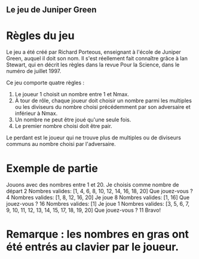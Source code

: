 ## Le jeu de Juniper Green

# Règles du jeu 

Le jeu a été créé par Richard Porteous, enseignant à l'école de Juniper Green, auquel il doit son nom. 
Il s'est réellement fait connaître grâce à Ian Stewart, qui en décrit les règles dans la revue Pour la Science, dans le numéro de juillet 1997. 

Ce jeu comporte quatre règles : 
1. Le joueur 1 choisit un nombre entre 1 et Nmax. 
2. À tour de rôle, chaque joueur doit choisir un nombre parmi les multiples ou les diviseurs du nombre choisi précédemment par son adversaire et inférieur à Nmax. 
3. Un nombre ne peut être joué qu'une seule fois. 
4. Le premier nombre choisi doit être pair. 

Le perdant est le joueur qui ne trouve plus de multiples ou de diviseurs communs au nombre choisi par l'adversaire.

# Exemple de partie 

Jouons avec des nombres entre 1 et 20. 
Je choisis comme nombre de départ 2 
Nombres valides: [1, 4, 6, 8, 10, 12, 14, 16, 18, 20]
Que jouez-vous ? 4 
Nombres valides: [1, 8, 12, 16, 20] 
Je joue 8 
Nombres valides: [1, 16]
Que jouez-vous ? 16 
Nombres valides: [1] 
Je joue 1 
Nombres valides: [3, 5, 6, 7, 9, 10, 11, 12, 13, 14, 15, 17, 18, 19, 20]
Que jouez-vous ? 11 
Bravo! 
# Remarque : les nombres en gras ont été entrés au clavier par le joueur.
